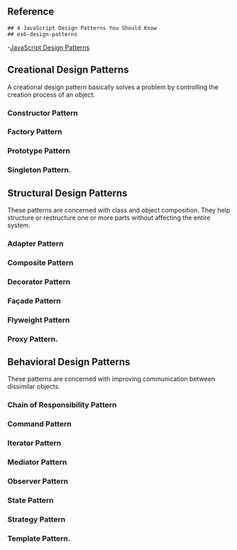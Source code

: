 ## Reference
    ## 4 JavaScript Design Patterns You Should Know
    ## es6-design-patterns
    
-[JavaScript Design Patterns](https://medium.com/better-programming/javascript-design-patterns-25f0faaaa15)



## Creational Design Patterns

A creational design pattern basically solves a problem by controlling the creation process of an object.

### Constructor Pattern
### Factory Pattern
### Prototype Pattern
### Singleton Pattern.

## Structural Design Patterns
These patterns are concerned with class and object composition. They help structure or restructure one or more parts without affecting the entire system. 

### Adapter Pattern
### Composite Pattern
### Decorator Pattern
### Façade Pattern
### Flyweight Pattern
### Proxy Pattern.

## Behavioral Design Patterns
These patterns are concerned with improving communication between dissimilar objects.

### Chain of Responsibility Pattern
### Command Pattern
### Iterator Pattern
### Mediator Pattern
### Observer Pattern
### State Pattern
### Strategy Pattern
### Template Pattern.
